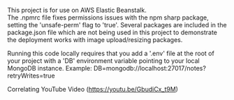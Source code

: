 This project is for use on AWS Elastic Beanstalk.  
The .npmrc file fixes permissions issues with the npm sharp package, setting the 'unsafe-perm' flag to 'true'. Several packages are included in the package.json file which are not being used in this project to demonstrate the deployment works with image upload/resizing packages.     

Running this code locally requires that you add a '.env' file at the root of your project with a 'DB' environment variable pointing to your local MongoDB instance.  Example: DB=mongodb://localhost:27017/notes?retryWrites=true  
  
Correlating YouTube Video (https://youtu.be/GbudiCx_t9M)
